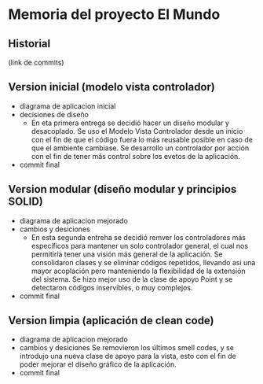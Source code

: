 # Memoria del proyecto El Mundo

## Historial
(link de commits)

## Version inicial (modelo vista controlador)
- diagrama de aplicacion inicial
- decisiones de diseño
  - En eta primera entrega se decidió hacer un diseño modular y desacoplado. Se uso el Modelo Vista Controlador desde un inicio con el fin de que el código fuera lo más reusable posible en caso de que el ambiente cambiase. Se desarrollo un controlador por acción con el fin de tener más control sobre los evetos de la aplicación.
- commit final

## Version modular (diseño modular y principios SOLID)
- diagrama de aplicacion mejorado
- cambios y desiciones
    - En esta segunda entreha se decidió remver los controladores más específicos para mantener un solo controlador general, el cual nos permitiría tener una visión más general de la aplicación. Se consolidaron clases y se eliminar códigos repetidos, llevando asi una mayor acoplación pero manteniendo la flexibilidad de la extensión del sistema. Se hizo mejor uso de la clase de apoyo Point y se detectaron códigos inservibles, o muy complejos. 
- commit final

## Version limpia (aplicación de clean code)
- diagrama de aplicacion mejorado
- cambios y desiciones
    Se removieron los últimos smell codes, y se introdujo una nueva clase de apoyo para la vista, esto con el fin de poder mejorar el diseño gráfico de la aplicación. 
- commit final
